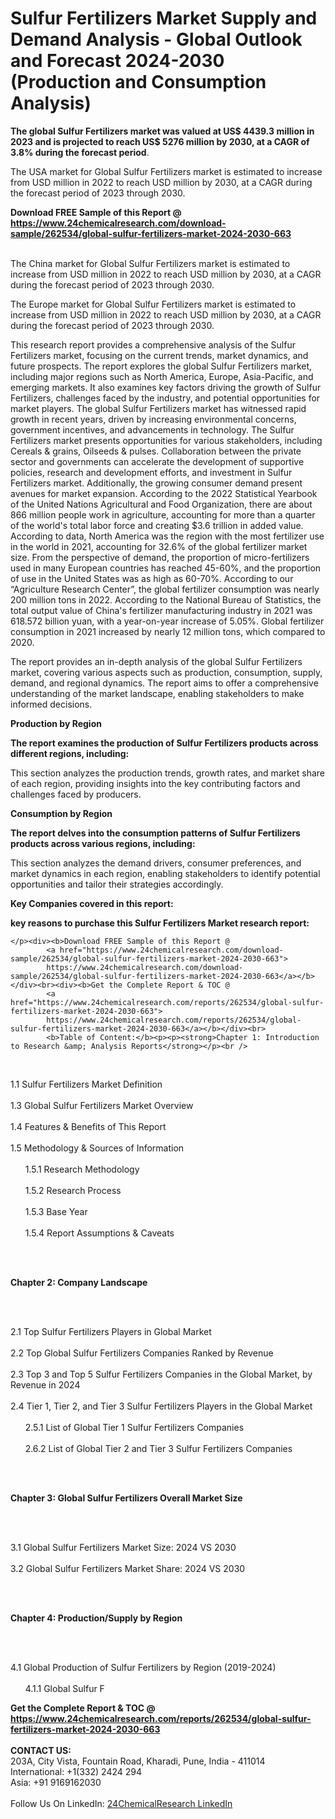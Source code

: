 <h1>Sulfur Fertilizers Market Supply and Demand Analysis - Global Outlook and Forecast 2024-2030 (Production and Consumption Analysis)</h1><p><strong>The global Sulfur Fertilizers market was valued at US$ 4439.3 million in 2023 and is projected to reach US$ 5276 million by 2030, at a CAGR of 3.8% during the forecast period</strong>. </p><p>
</p><p>The USA market for Global Sulfur Fertilizers market is estimated to increase from USD million in 2022 to reach USD million by 2030, at a CAGR during the forecast period of 2023 through 2030.</p><div><b>Download FREE Sample of this Report @ 
            <a href="https://www.24chemicalresearch.com/download-sample/262534/global-sulfur-fertilizers-market-2024-2030-663">
            https://www.24chemicalresearch.com/download-sample/262534/global-sulfur-fertilizers-market-2024-2030-663</a></b></div><br><p>
</p><p>The China market for Global Sulfur Fertilizers market is estimated to increase from USD million in 2022 to reach USD million by 2030, at a CAGR during the forecast period of 2023 through 2030.</p><p>
</p><p>The Europe market for Global Sulfur Fertilizers market is estimated to increase from USD million in 2022 to reach USD million by 2030, at a CAGR during the forecast period of 2023 through 2030.</p><p>
</p><p>This research report provides a comprehensive analysis of the Sulfur Fertilizers market, focusing on the current trends, market dynamics, and future prospects. The report explores the global Sulfur Fertilizers market, including major regions such as North America, Europe, Asia-Pacific, and emerging markets. It also examines key factors driving the growth of Sulfur Fertilizers, challenges faced by the industry, and potential opportunities for market players. The global Sulfur Fertilizers market has witnessed rapid growth in recent years, driven by increasing environmental concerns, government incentives, and advancements in technology. The Sulfur Fertilizers market presents opportunities for various stakeholders, including Cereals &amp; grains, Oilseeds &amp; pulses. Collaboration between the private sector and governments can accelerate the development of supportive policies, research and development efforts, and investment in Sulfur Fertilizers market. Additionally, the growing consumer demand present avenues for market expansion. According to the 2022 Statistical Yearbook of the United Nations Agricultural and Food Organization, there are about 866 million people work in agriculture, accounting for more than a quarter of the world's total labor force and creating $3.6 trillion in added value. According to data, North America was the region with the most fertilizer use in the world in 2021, accounting for 32.6% of the global fertilizer market size. From the perspective of demand, the proportion of micro-fertilizers used in many European countries has reached 45-60%, and the proportion of use in the United States was as high as 60-70%. According to our “Agriculture Research Center”, the global fertilizer consumption was nearly 200 million tons in 2022. According to the National Bureau of Statistics, the total output value of China's fertilizer manufacturing industry in 2021 was 618.572 billion yuan, with a year-on-year increase of 5.05%. Global fertilizer consumption in 2021 increased by nearly 12 million tons, which compared to 2020.</p><p>
</p><p>The report provides an in-depth analysis of the global Sulfur Fertilizers market, covering various aspects such as production, consumption, supply, demand, and regional dynamics. The report aims to offer a comprehensive understanding of the market landscape, enabling stakeholders to make informed decisions.</p><p>
</p><p><strong>Production by Region</strong></p><p>
</p><p><strong>The report examines the production of Sulfur Fertilizers products across different regions, including:</strong></p><p>
</p><p>
</p><p>This section analyzes the production trends, growth rates, and market share of each region, providing insights into the key contributing factors and challenges faced by producers.</p><p>
</p><p><strong>Consumption by Region</strong></p><p>
</p><p><strong>The report delves into the consumption patterns of Sulfur Fertilizers products across various regions, including:</strong></p><p>
</p><p>
</p><p>This section analyzes the demand drivers, consumer preferences, and market dynamics in each region, enabling stakeholders to identify potential opportunities and tailor their strategies accordingly.</p><p>
<strong>Key Companies covered in this report:</strong></p><p>
</p><p>
</p><p><strong>key reasons to purchase this Sulfur Fertilizers Market research report:</strong></p><p>

	</p><div><b>Download FREE Sample of this Report @ 
            <a href="https://www.24chemicalresearch.com/download-sample/262534/global-sulfur-fertilizers-market-2024-2030-663">
            https://www.24chemicalresearch.com/download-sample/262534/global-sulfur-fertilizers-market-2024-2030-663</a></b></div><br><div><b>Get the Complete Report & TOC @ 
            <a href="https://www.24chemicalresearch.com/reports/262534/global-sulfur-fertilizers-market-2024-2030-663">
            https://www.24chemicalresearch.com/reports/262534/global-sulfur-fertilizers-market-2024-2030-663</a></b></div><br>
            <b>Table of Content:</b><p><p><strong>Chapter 1: Introduction to Research &amp; Analysis Reports</strong></p><br />
<br />
<p>1.1 Sulfur Fertilizers Market Definition<br /><br />
1.3 Global Sulfur Fertilizers Market Overview<br /><br />
1.4 Features &amp; Benefits of This Report<br /><br />
1.5 Methodology &amp; Sources of Information<br /><br />
&nbsp;&nbsp;&nbsp;&nbsp;&nbsp; 1.5.1 Research Methodology<br /><br />
&nbsp;&nbsp;&nbsp;&nbsp;&nbsp; 1.5.2 Research Process<br /><br />
&nbsp;&nbsp;&nbsp;&nbsp;&nbsp; 1.5.3 Base Year<br /><br />
&nbsp;&nbsp;&nbsp;&nbsp;&nbsp; 1.5.4 Report Assumptions &amp; Caveats</p><br />
<br />
<p><strong>Chapter 2: Company Landscape</strong></p><br />
<br />
<p>2.1 Top Sulfur Fertilizers Players in Global Market<br /><br />
2.2 Top Global Sulfur Fertilizers Companies Ranked by Revenue<br /><br />
2.3 Top 3 and Top 5 Sulfur Fertilizers Companies in the Global Market, by Revenue in 2024<br /><br />
2.4 Tier 1, Tier 2, and Tier 3 Sulfur Fertilizers Players in the Global Market<br /><br />
&nbsp;&nbsp;&nbsp;&nbsp;&nbsp; 2.5.1 List of Global Tier 1 Sulfur Fertilizers Companies<br /><br />
&nbsp;&nbsp;&nbsp;&nbsp;&nbsp; 2.6.2 List of Global Tier 2 and Tier 3 Sulfur Fertilizers Companies</p><br />
<br />
<p><strong>Chapter 3: Global Sulfur Fertilizers Overall Market Size</strong></p><br />
<br />
<p>3.1 Global Sulfur Fertilizers Market Size: 2024 VS 2030<br /><br />
3.2 Global Sulfur Fertilizers Market Share: 2024 VS 2030</p><br />
<br />
<p><strong>Chapter 4: Production/Supply by Region</strong></p><br />
<br />
<p>4.1 Global Production of Sulfur Fertilizers by Region (2019-2024)<br /><br />
&nbsp;&nbsp;&nbsp;&nbsp;&nbsp; 4.1.1 Global Sulfur F</p><div><b>Get the Complete Report & TOC @ 
            <a href="https://www.24chemicalresearch.com/reports/262534/global-sulfur-fertilizers-market-2024-2030-663">
            https://www.24chemicalresearch.com/reports/262534/global-sulfur-fertilizers-market-2024-2030-663</a></b></div><br><b>CONTACT US:</b><br>
            203A, City Vista, Fountain Road, Kharadi, Pune, India - 411014<br>
            International: +1(332) 2424 294<br>
            Asia: +91 9169162030 <br><br>
            Follow Us On LinkedIn: <a href="https://www.linkedin.com/company/24chemicalresearch/">24ChemicalResearch LinkedIn</a>